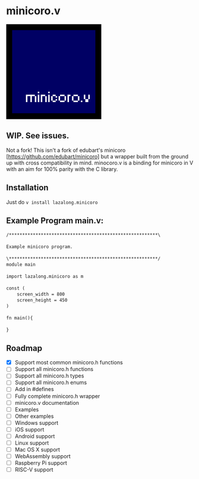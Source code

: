 # minicoro.v
![minicoro.v icon](icon.png)

## WIP. See issues.

Not a fork! This isn't a fork of edubart's minicoro [https://github.com/edubart/minicoro] but a wrapper built from the ground up with cross compatibility in mind.
minocoro.v is a binding for minicoro in V with an aim for 100% parity with the C library.


## Installation
Just do `v install lazalong.minicoro`
## Example Program main.v:
```
/********************************************************\

Example minicoro program.

\********************************************************/
module main

import lazalong.minicoro as m

const (
	screen_width = 800
	screen_height = 450
)

fn main(){
	
}
```
## Roadmap
- [x] Support most common minicoro.h functions
- [ ] Support all minicoro.h functions
- [ ] Support all minicoro.h types
- [ ] Support all minicoro.h enums
- [ ] Add in #defines
- [ ] Fully complete minicoro.h wrapper
- [ ] minicoro.v documentation
- [ ] Examples
- [ ] Other examples
- [ ] Windows support
- [ ] iOS support 
- [ ] Android support
- [ ] Linux support
- [ ] Mac OS X support
- [ ] WebAssembly support
- [ ] Raspberry Pi support
- [ ] RISC-V support
